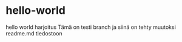 # hello-world
hello world harjoitus
Tämä on testi branch ja siinä on tehty muutoksi readme.md tiedostoon
